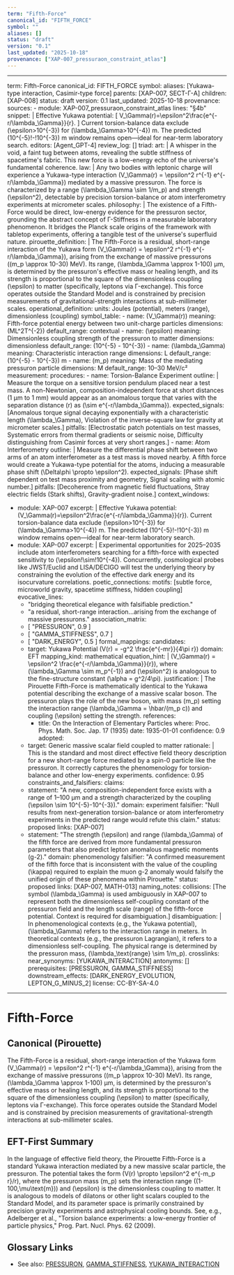 ```yaml
---
term: "Fifth-Force"
canonical_id: "FIFTH_FORCE"
symbol: ""
aliases: []
status: "draft"
version: "0.1"
last_updated: "2025-10-18"
provenance: ["XAP-007_pressuraon_constraint_atlas"]
---
```


---
term: Fifth-Force
canonical_id: FIFTH_FORCE
symbol: 
aliases: [Yukawa-type interaction, Casimir-type force]
parents: [XAP-007, SECT-Γ-A]
children: [XAP-008]
status: draft
version: 0.1
last_updated: 2025-10-18
provenance:
  sources:
    - module: XAP-007_pressuraon_constraint_atlas
      lines: "§4b"
      snippet: |
        Effective Yukawa potential:
        \[
        V_\Gamma(r)=\epsilon^2\frac{e^{-r/\lambda_\Gamma}}{r}.
        \]
        Current torsion-balance data exclude \(\epsilon>10^{-3}\) for \(\lambda_\Gamma>10^{-4}\) m. The predicted \(10^{-5}\!-\!10^{-3}\) m window remains open—ideal for near-term laboratory search.
  editors: [Agent_GPT-4]
  review_log: []
triad:
  art: |
    A whisper in the void, a faint tug between atoms, revealing the subtle stiffness of spacetime's fabric. This new force is a low-energy echo of the universe's fundamental coherence.
  law: |
    Any two bodies with leptonic charge will experience a Yukawa-type interaction \(V_\Gamma(r) = \epsilon^2 r^{-1} e^{-r/\lambda_\Gamma}\) mediated by a massive pressuron. The force is characterized by a range \(\lambda_\Gamma \sim 1/m_p\) and strength \(\epsilon^2\), detectable by precision torsion-balance or atom interferometry experiments at micrometer scales.
  philosophy: |
    The existence of a Fifth-Force would be direct, low-energy evidence for the pressuron sector, grounding the abstract concept of Γ-Stiffness in a measurable laboratory phenomenon. It bridges the Planck scale origins of the framework with tabletop experiments, offering a tangible test of the universe's superfluid nature.
pirouette_definition: |
  The Fifth-Force is a residual, short-range interaction of the Yukawa form \(V_\Gamma(r) = \epsilon^2 r^{-1} e^{-r/\lambda_\Gamma}\), arising from the exchange of massive pressurons (\(m_p \approx 10-30\) MeV). Its range, \(\lambda_\Gamma \approx 1-100\) μm, is determined by the pressuron's effective mass or healing length, and its strength is proportional to the square of the dimensionless coupling \(\epsilon\) to matter (specifically, leptons via Γ-exchange). This force operates outside the Standard Model and is constrained by precision measurements of gravitational-strength interactions at sub-millimeter scales.
operational_definition:
  units: Joules (potential), meters (range), dimensionless (coupling)
  symbol_table:
    - name: \(V_\Gamma(r)\)
      meaning: Fifth-force potential energy between two unit-charge particles
      dimensions: \(ML^2T^{-2}\)
      default_range: contextual
    - name: \(\epsilon\)
      meaning: Dimensionless coupling strength of the pressuron to matter
      dimensions: dimensionless
      default_range: \(10^{-5} - 10^{-3}\)
    - name: \(\lambda_\Gamma\)
      meaning: Characteristic interaction range
      dimensions: L
      default_range: \(10^{-5} - 10^{-3}\) m
    - name: \(m_p\)
      meaning: Mass of the mediating pressuron particle
      dimensions: M
      default_range: 10–30 MeV/c²
  measurement:
    procedures:
      - name: Torsion-Balance Experiment
        outline: |
          Measure the torque on a sensitive torsion pendulum placed near a test mass. A non-Newtonian, composition-independent force at short distances (1 μm to 1 mm) would appear as an anomalous torque that varies with the separation distance \(r\) as \(\sim e^{-r/\lambda_\Gamma}\).
        expected_signals: [Anomalous torque signal decaying exponentially with a characteristic length \(\lambda_\Gamma\), Violation of the inverse-square law for gravity at micrometer scales.]
        pitfalls: [Electrostatic patch potentials on test masses, Systematic errors from thermal gradients or seismic noise, Difficulty distinguishing from Casimir forces at very short ranges.]
      - name: Atom Interferometry
        outline: |
          Measure the differential phase shift between two arms of an atom interferometer as a test mass is moved nearby. A fifth force would create a Yukawa-type potential for the atoms, inducing a measurable phase shift \(\Delta\phi \propto \epsilon^2\).
        expected_signals: [Phase shift dependent on test mass proximity and geometry, Signal scaling with atomic number.]
        pitfalls: [Decoherence from magnetic field fluctuations, Stray electric fields (Stark shifts), Gravity-gradient noise.]
context_windows:
  - module: XAP-007
    excerpt: |
      Effective Yukawa potential: \(V_\Gamma(r)=\epsilon^2\frac{e^{-r/\lambda_\Gamma}}{r}\).
      Current torsion-balance data exclude \(\epsilon>10^{-3}\) for \(\lambda_\Gamma>10^{-4}\) m.
      The predicted \(10^{-5}\!-\!10^{-3}\) m window remains open—ideal for near-term laboratory search.
  - module: XAP-007
    excerpt: |
      Experimental opportunities for 2025–2035 include atom interferometers searching for a fifth-force with expected sensitivity to \(\epsilon\!\sim\!10^{-4}\). Concurrently, cosmological probes like JWST/Euclid and LISA/DECIGO will test the underlying theory by constraining the evolution of the effective dark energy and its isocurvature correlations.
poetic_connections:
  motifs: [subtle force, microworld gravity, spacetime stiffness, hidden coupling]
  evocative_lines:
    - "bridging theoretical elegance with falsifiable prediction."
    - "a residual, short-range interaction...arising from the exchange of massive pressurons."
  association_matrix:
    - [ "PRESSURON", 0.9 ]
    - [ "GAMMA_STIFFNESS", 0.7 ]
    - [ "DARK_ENERGY", 0.5 ]
formal_mappings:
  candidates:
    - target: Yukawa Potential \(V(r) = -g^2 \frac{e^{-mr}}{4\pi r}\)
      domain: EFT
      mapping_kind: mathematical
      equation_hint: |
        \(V_\Gamma(r) = \epsilon^2 \frac{e^{-r/\lambda_\Gamma}}{r}\), where \(\lambda_\Gamma \sim m_p^{-1}\) and \(\epsilon^2\) is analogous to the fine-structure constant \(\alpha = g^2/4\pi\).
      justification: |
        The Pirouette Fifth-Force is mathematically identical to the Yukawa potential describing the exchange of a massive scalar boson. The pressuron plays the role of the new boson, with mass \(m_p\) setting the interaction range \(\lambda_\Gamma = \hbar/(m_p c)\) and coupling \(\epsilon\) setting the strength.
      references:
        - title: On the Interaction of Elementary Particles
          where: Proc. Phys. Math. Soc. Jap. 17 (1935)
          date: 1935-01-01
      confidence: 0.9
  adopted:
    - target: Generic massive scalar field coupled to matter
      rationale: |
        This is the standard and most direct effective field theory description for a new short-range force mediated by a spin-0 particle like the pressuron. It correctly captures the phenomenology for torsion-balance and other low-energy experiments.
      confidence: 0.95
constraints_and_falsifiers:
  claims:
    - statement: "A new, composition-independent force exists with a range of 1–100 μm and a strength characterized by the coupling \(\epsilon \sim 10^{-5}-10^{-3}\)."
      domain: experiment
      falsifier: "Null results from next-generation torsion-balance or atom interferometry experiments in the predicted range would refute this claim."
      status: proposed
      links: [XAP-007]
    - statement: "The strength \(\epsilon\) and range \(\lambda_\Gamma\) of the fifth force are derived from more fundamental pressuron parameters that also predict lepton anomalous magnetic moments (g-2)."
      domain: phenomenology
      falsifier: "A confirmed measurement of the fifth force that is inconsistent with the value of the coupling \(\kappa\) required to explain the muon g-2 anomaly would falsify the unified origin of these phenomena within Pirouette."
      status: proposed
      links: [XAP-007, MATH-013]
naming_notes:
  collisions: [The symbol \(\lambda_\Gamma\) is used ambiguously in XAP-007 to represent both the dimensionless self-coupling constant of the pressuron field and the length scale (range) of the fifth-force potential. Context is required for disambiguation.]
  disambiguation: |
    In phenomenological contexts (e.g., the Yukawa potential), \(\lambda_\Gamma\) refers to the interaction range in meters. In theoretical contexts (e.g., the pressuron Lagrangian), it refers to a dimensionless self-coupling. The physical range is determined by the pressuron mass, \(\lambda_\text{range} \sim 1/m_p\).
crosslinks:
  near_synonyms: [YUKAWA_INTERACTION]
  antonyms: []
  prerequisites: [PRESSURON, GAMMA_STIFFNESS]
  downstream_effects: [DARK_ENERGY_EVOLUTION, LEPTON_G_MINUS_2]
license: CC-BY-SA-4.0
---

# Fifth-Force

## Canonical (Pirouette)
The Fifth-Force is a residual, short-range interaction of the Yukawa form \(V_\Gamma(r) = \epsilon^2 r^{-1} e^{-r/\lambda_\Gamma}\), arising from the exchange of massive pressurons (\(m_p \approx 10-30\) MeV). Its range, \(\lambda_\Gamma \approx 1-100\) μm, is determined by the pressuron's effective mass or healing length, and its strength is proportional to the square of the dimensionless coupling \(\epsilon\) to matter (specifically, leptons via Γ-exchange). This force operates outside the Standard Model and is constrained by precision measurements of gravitational-strength interactions at sub-millimeter scales.

## EFT-First Summary
In the language of effective field theory, the Pirouette Fifth-Force is a standard Yukawa interaction mediated by a new massive scalar particle, the pressuron. The potential takes the form \(V(r) \propto \epsilon^2 e^{-m_p r}/r\), where the pressuron mass \(m_p\) sets the interaction range (\(1-100\,\mu\text{m}\)) and \(\epsilon\) is the dimensionless coupling to matter. It is analogous to models of dilatons or other light scalars coupled to the Standard Model, and its parameter space is primarily constrained by precision gravity experiments and astrophysical cooling bounds. See, e.g., Adelberger et al., "Torsion balance experiments: a low-energy frontier of particle physics," Prog. Part. Nucl. Phys. 62 (2009).

## Glossary Links
- See also: [PRESSURON](./PRESSURON.md), [GAMMA_STIFFNESS](./GAMMA_STIFFNESS.md), [YUKAWA_INTERACTION](./YUKAWA_INTERACTION.md)